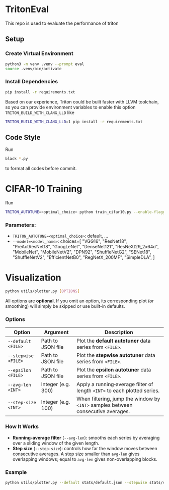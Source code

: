 # TritonEval
This repo is used to evaluate the performance of triton

## Setup

### Create Virtual Environment

```bash
python3 -m venv .venv --prompt eval
source .venv/bin/activate
```

### Install Dependencies

```bash
pip install -r requirements.txt
```
Based on our experience, Triton could be built faster with LLVM toolchain, so you can provide environment variables to enable this option `TRITON_BUILD_WITH_CLANG_LLD` like
```bash
TRITON_BUILD_WITH_CLANG_LLD=1 pip install -r requirements.txt
```

## Code Style
Run
```bash
black *.py
```
to format all codes before commit.

# CIFAR-10 Training
Run
```bash
TRITON_AUTOTUNE=<optimal_choice> python train_cifar10.py --enable-flaggems --model=<model_name>
```
### Parameters:
* `TRITON_AUTOTUNE=<optimal_choice>`: default, ...
* `--model=<model_name>`: choices=[
            "VGG16",
            "ResNet18",
            "PreActResNet18",
            "GoogLeNet",
            "DenseNet121",
            "ResNeXt29_2x64d",
            "MobileNet",
            "MobileNetV2",
            "DPN92",
            "ShuffleNetG2",
            "SENet18",
            "ShuffleNetV2",
            "EfficientNetB0",
            "RegNetX_200MF",
            "SimpleDLA",
        ]

# Visualization

```bash
python utils/plotter.py [OPTIONS]
```
All options are **optional**. If you omit an option, its corresponding plot (or smoothing) will simply be skipped or use built-in defaults.

### Options

| Option                 | Argument             | Description                                                                               |
|------------------------|----------------------|-------------------------------------------------------------------------------------------|
| `--default <FILE>`     | Path to JSON file    | Plot the **default autotuner** data series from `<FILE>`.                                           |
| `--stepwise <FILE>`    | Path to JSON file    | Plot the **stepwise autotuner** data series from `<FILE>`.                                          |
| `--epsilon <FILE>`     | Path to JSON file    | Plot the **epsilon autotuner** data series from `<FILE>`.                                           |
| `--avg-len <INT>`      | Integer (e.g. 300)   | Apply a running‐average filter of length `<INT>` to each plotted series.                  |
| `--step-size <INT>`    | Integer (e.g. 100)   | When filtering, jump the window by `<INT>` samples between consecutive averages.          |

### How It Works

- **Running‐average filter** (`--avg-len`): smooths each series by averaging over a sliding window of the given length.
- **Step size** (`--step-size`): controls how far the window moves between consecutive averages. A step size smaller than `avg-len` gives overlapping windows; equal to `avg-len` gives non-overlapping blocks.

### Example
   ```bash
   python utils/plotter.py --default stats/default.json --stepwise stats/stepwise.json --epsilon stats/epsilon.json --avg-len=100 --step-size=100
   ```